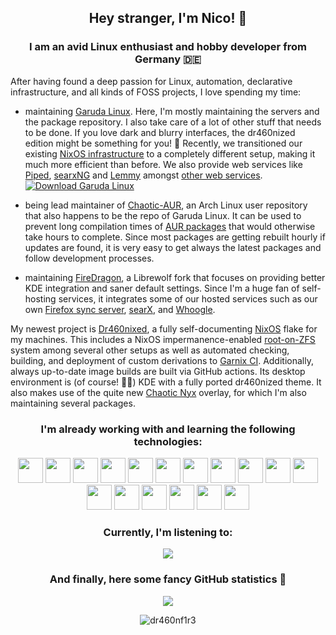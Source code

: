 <h2 align="center">Hey stranger, I'm Nico! 👋</h2>
<h3 align="center">I am an avid Linux enthusiast and hobby developer from Germany 🇩🇪</h3>

After having found a deep passion for Linux, automation, declarative infrastructure, and all kinds of FOSS projects, I love spending my time:

- maintaining [Garuda Linux](https://garudalinux.org). Here, I'm mostly maintaining the servers and the package repository. I also take care of a lot of other stuff that needs to be done. If you love dark and blurry interfaces, the dr460nized edition might be something for you! 🐉 Recently, we transitioned our existing [NixOS infrastructure](https://github.com/garuda-linux/infrastructure-nix) to a completely different setup, making it much more efficient than before. We also provide web services like [Piped](https://piped.garudalinux.org), [searxNG](https://searx.garudalinux.org) and [Lemmy](https://lemmy.garudalinux.org) amongst [other web services](https://start.garudalinux.org). [![Download Garuda Linux](https://img.shields.io/sourceforge/dt/garuda-linux.svg)](https://sourceforge.net/projects/garuda-linux/files/latest/download)

- being lead maintainer of [Chaotic-AUR](https://chaotic.cx), an Arch Linux user repository that also happens to be the repo of Garuda Linux. It can be used to prevent long compilation times of [AUR packages](https://aur.archlinux.org) that would otherwise take hours to complete. Since most packages are getting rebuilt hourly if updates are found, it is very easy to get always the latest packages and follow development processes.

- maintaining [FireDragon](https://github.com/dr460nf1r3/firedragon-browser), a Librewolf fork that focuses on providing better KDE integration and saner default settings. Since I'm a huge fan of self-hosting services, it integrates some of our hosted services such as our own [Firefox sync server](https://ffsync.garudalinux.org), [searX](https://searx.garudalinux.org), and [Whoogle](https://search.garudalinux.org).

My newest project is [Dr460nixed](https://github.com/dr460nf1r3/device-configurations), a fully self-documenting [NixOS](https://nixos.orgs) flake for my machines. This includes a NixOS impermanence-enabled [root-on-ZFS](https://grahamc.com/blog/erase-your-darlings/) system among several other setups as well as automated checking, building, and deployment of custom derivations to [Garnix CI](https://garnix.io/). Additionally, always up-to-date image builds are built via GitHub actions. Its desktop environment is (of course! 🧙🏻) KDE with a fully ported dr460nized theme. It also makes use of the quite new [Chaotic Nyx](https://github.com/chaotic-cx/nyx) overlay, for which I'm also maintaining several packages.

<h3 align="center">I'm already working with and learning the following technologies:</h3>
<p align="center">
  <img src="https://cdn.jsdelivr.net/gh/devicons/devicon/icons/android/android-plain-wordmark.svg" width="40"/> <img src="https://upload.wikimedia.org/wikipedia/commons/5/5b/Antu_distributor-logo-archlinux.svg" width="40"/> <img src="https://cdn.jsdelivr.net/gh/devicons/devicon/icons/ansible/ansible-plain-wordmark.svg" width="40"/> <img src="https://cdn.jsdelivr.net/gh/devicons/devicon/icons/bash/bash-original.svg" width="40"/> <img src="https://cdn.jsdelivr.net/gh/devicons/devicon/icons/docker/docker-plain-wordmark.svg" width="40"/> <img src="https://cdn.jsdelivr.net/gh/devicons/devicon/icons/gentoo/gentoo-plain-wordmark.svg" width="40"/> <img src="https://cdn.jsdelivr.net/gh/devicons/devicon/icons/github/github-original-wordmark.svg" width="40"/> <img src="https://cdn.jsdelivr.net/gh/devicons/devicon/icons/gitlab/gitlab-original-wordmark.svg" width="40"/> <img src="https://cdn.jsdelivr.net/gh/devicons/devicon/icons/hugo/hugo-original.svg" width="40"/> <img src="https://cdn.jsdelivr.net/gh/devicons/devicon/icons/pycharm/pycharm-original.svg" width="40"/> <img src="https://cdn.jsdelivr.net/gh/devicons/devicon/icons/vscode/vscode-original.svg" width="40"/> <img src="https://cdn.jsdelivr.net/gh/devicons/devicon/icons/linux/linux-original.svg" width="40"/> <img src="https://cdn.jsdelivr.net/gh/devicons/devicon/icons/markdown/markdown-original.svg" width="40" /> <img src="https://cdn.jsdelivr.net/gh/devicons/devicon/icons/nginx/nginx-original.svg" width="40"/> <img src="https://cdn.jsdelivr.net/gh/devicons/devicon/icons/debian/debian-plain-wordmark.svg" width="40"/> <img src="https://cdn.jsdelivr.net/gh/devicons/devicon/icons/nixos/nixos-original.svg" width="40"/> <img src="https://cdn.jsdelivr.net/gh/devicons/devicon/icons/python/python-original.svg" width="40"/>
</p>

<h3 align="center">Currently, I'm listening to:</h3>
<p align="center"> <img src=https://spotify-github-profile.vercel.app/api/view?uid=1132640999&cover_image=true&theme=novatorem&show_offline=false&background_color=241f31&bar_color=613583&bar_color_cover=true </p>

<h3 align="center">And finally, here some fancy GitHub statistics 💫</h3>
<p align="center"> <img src=https://github-profile-trophy.vercel.app/?username=dr460nf1r3&theme=dracula&row=1) </p>
<p align="center"> <img src="https://komarev.com/ghpvc/?username=dr460nf1r3&label=Profile%20views&color=0e75b6&style=flat" alt="dr460nf1r3" /> </p>
